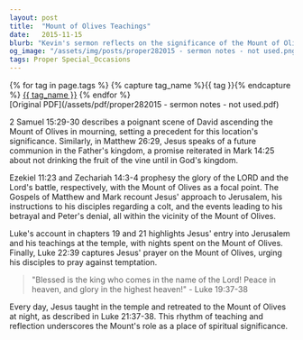 ```yaml
---
layout: post
title:  "Mount of Olives Teachings"
date:   2015-11-15
blurb: "Kevin's sermon reflects on the significance of the Mount of Olives in the life and teachings of Jesus. It explores various biblical passages where the Mount of Olives serves as a backdrop for key events and parables, emphasizing its role in prophecy and as a place of teaching and reflection."
og_image: "/assets/img/posts/proper282015 - sermon notes - not used.png"
tags: Proper Special_Occasions
---    
```

<div class="tag-pills">
  {% for tag in page.tags %}
    {% capture tag_name %}{{ tag }}{% endcapture %}
    <a href="{{ site.baseurl }}/tag/{{ tag_name }}" class="tag-pill">{{ tag_name }}</a>
  {% endfor %}
</div>
[Original PDF](/assets/pdf/proper282015 - sermon notes - not used.pdf)

2 Samuel 15:29-30 describes a poignant scene of David ascending the Mount of Olives in mourning, setting a precedent for this location's significance. Similarly, in Matthew 26:29, Jesus speaks of a future communion in the Father's kingdom, a promise reiterated in Mark 14:25 about not drinking the fruit of the vine until in God's kingdom.

Ezekiel 11:23 and Zechariah 14:3-4 prophesy the glory of the LORD and the Lord's battle, respectively, with the Mount of Olives as a focal point. The Gospels of Matthew and Mark recount Jesus' approach to Jerusalem, his instructions to his disciples regarding a colt, and the events leading to his betrayal and Peter's denial, all within the vicinity of the Mount of Olives.

Luke's account in chapters 19 and 21 highlights Jesus' entry into Jerusalem and his teachings at the temple, with nights spent on the Mount of Olives. Finally, Luke 22:39 captures Jesus' prayer on the Mount of Olives, urging his disciples to pray against temptation.

> "Blessed is the king who comes in the name of the Lord! Peace in heaven, and glory in the highest heaven!" - Luke 19:37-38

Every day, Jesus taught in the temple and retreated to the Mount of Olives at night, as described in Luke 21:37-38. This rhythm of teaching and reflection underscores the Mount's role as a place of spiritual significance.
